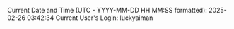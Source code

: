 Current Date and Time (UTC - YYYY-MM-DD HH:MM:SS formatted): 2025-02-26 03:42:34
Current User's Login: luckyaiman
